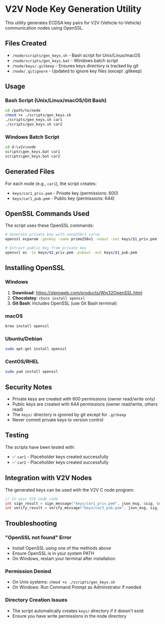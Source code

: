 # V2V Node Key Generation Utility

This utility generates ECDSA key pairs for V2V (Vehicle-to-Vehicle) communication nodes using OpenSSL.

## Files Created

- `/node/scripts/gen_keys.sh` - Bash script for Unix/Linux/macOS
- `/node/scripts/gen_keys.bat` - Windows batch script
- `/node/keys/.gitkeep` - Ensures keys directory is tracked by git
- `/node/.gitignore` - Updated to ignore key files (except .gitkeep)

## Usage

### Bash Script (Unix/Linux/macOS/Git Bash)
```bash
cd /path/to/node
chmod +x ./scripts/gen_keys.sh
./scripts/gen_keys.sh car1
./scripts/gen_keys.sh car2
```

### Windows Batch Script
```cmd
cd d:\v2v\node
scripts\gen_keys.bat car1
scripts\gen_keys.bat car2
```

## Generated Files

For each node (e.g., `car1`), the script creates:
- `keys/car1_priv.pem` - Private key (permissions: 600)
- `keys/car1_pub.pem` - Public key (permissions: 644)

## OpenSSL Commands Used

The script uses these OpenSSL commands:
```bash
# Generate private key with secp256r1 curve
openssl ecparam -genkey -name prime256v1 -noout -out keys/$1_priv.pem

# Extract public key from private key
openssl ec -in keys/$1_priv.pem -pubout -out keys/$1_pub.pem
```

## Installing OpenSSL

### Windows
1. **Download**: https://slproweb.com/products/Win32OpenSSL.html
2. **Chocolatey**: `choco install openssl`
3. **Git Bash**: Includes OpenSSL (use Git Bash terminal)

### macOS
```bash
brew install openssl
```

### Ubuntu/Debian
```bash
sudo apt-get install openssl
```

### CentOS/RHEL
```bash
sudo yum install openssl
```

## Security Notes

- Private keys are created with 600 permissions (owner read/write only)
- Public keys are created with 644 permissions (owner read/write, others read)
- The `keys/` directory is ignored by git except for `.gitkeep`
- Never commit private keys to version control

## Testing

The scripts have been tested with:
- ✅ `car1` - Placeholder keys created successfully
- ✅ `car2` - Placeholder keys created successfully

## Integration with V2V Nodes

The generated keys can be used with the V2V C node program:
```c
// In your V2V node code
int sign_result = sign_message("keys/car1_priv.pem", json_msg, &sig, &sig_len);
int verify_result = verify_message("keys/car2_pub.pem", json_msg, sig, sig_len);
```

## Troubleshooting

### "OpenSSL not found" Error
- Install OpenSSL using one of the methods above
- Ensure OpenSSL is in your system PATH
- On Windows, restart your terminal after installation

### Permission Denied
- On Unix systems: `chmod +x ./scripts/gen_keys.sh`
- On Windows: Run Command Prompt as Administrator if needed

### Directory Creation Issues
- The script automatically creates `keys/` directory if it doesn't exist
- Ensure you have write permissions in the node directory
